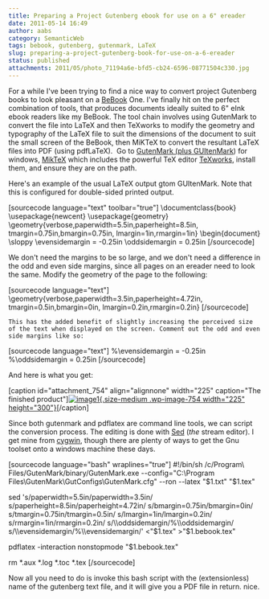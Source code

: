 ```yaml
---
title: Preparing a Project Gutenberg ebook for use on a 6" ereader
date: 2011-05-14 16:49
author: aabs
category: SemanticWeb
tags: bebook, gutenberg, gutenmark, LaTeX
slug: preparing-a-project-gutenberg-book-for-use-on-a-6-ereader
status: published
attachments: 2011/05/photo_71194a6e-bfd5-cb24-6596-08771504c330.jpg
---
```


For a while I've been trying to find a nice way to convert project Gutenberg books to look pleasant on a [BeBook](http://www.mybebook.com) One. I've finally hit on the perfect combination of tools, that produces documents ideally suited to 6" eInk ebook readers like my BeBook. The tool chain involves using GutenMark to convert the file into LaTeX and then TeXworks to modify the geometry and typography of the LaTeX file to suit the dimensions of the document to suit the small screen of the BeBook, then MiKTeX to convert the resultant LaTeX files into PDF (using pdfLaTeX).  Go to [GutenMark (plus GUItenMark](http://aabs.wordpress.com/wp-admin/www.sandroid.org/GutenMark/)) for windows, [MikTeX](http://miktex.org) which includes the powerful TeX editor [TeXworks](http://code.google.com/p/texworks), install them, and ensure they are on the path.

Here's an example of the usual LaTeX output gtom GUItenMark. Note that this is configured for double-sided printed output.

\[sourcecode language="text" toolbar="true"\]
\\documentclass{book}
\\usepackage{newcent}
\\usepackage{geometry}
\\geometry{verbose,paperwidth=5.5in,paperheight=8.5in, tmargin=0.75in,bmargin=0.75in, lmargin=1in,rmargin=1in}
\\begin{document}
\\sloppy
\\evensidemargin = -0.25in
\\oddsidemargin = 0.25in
\[/sourcecode\]

We don't need the margins to be so large, and we don't need a difference in the odd and even side margins, since all pages on an ereader need to look the same. Modify the geometry of the page to the following:

\[sourcecode language="text"\]
\\geometry{verbose,paperwidth=3.5in,paperheight=4.72in, tmargin=0.5in,bmargin=0in, lmargin=0.2in,rmargin=0.2in}
\[/sourcecode\]

`This has the added benefit of slightly increasing the perceived size of the text when displayed on the screen. Comment out the odd and even side margins like so:`

\[sourcecode language="text"\]
%\\evensidemargin = -0.25in
%\\oddsidemargin = 0.25in
\[/sourcecode\]

And here is what you get:

\[caption id="attachment\_754" align="alignnone" width="225" caption="The finished product"\][![]({static}2011/05/photo_71194a6e-bfd5-cb24-6596-08771504c330.jpg?w=225 "image1"){.size-medium .wp-image-754 width="225" height="300"}]({static}2011/05/photo_71194a6e-bfd5-cb24-6596-08771504c330.jpg)\[/caption\]

Since both gutenmark and pdflatex are command line tools, we can script the conversion process. The editing is done with [Sed](http://www.grymoire.com/Unix/Sed.html) (*the* stream editor). I get mine from [cygwin](http://www.cygwin.com), though there are plenty of ways to get the Gnu toolset onto a windows machine these days.

\[sourcecode language="bash" wraplines="true"\]
\#!/bin/sh
/c/Program\\ Files/GutenMark/binary/GutenMark.exe --config="C:\\Program Files\\GutenMark\\GutConfigs\\GutenMark.cfg" --ron --latex "\$1.txt" "\$1.tex"

sed 's/paperwidth=5.5in/paperwidth=3.5in/
s/paperheight=8.5in/paperheight=4.72in/
s/bmargin=0.75in/bmargin=0in/
s/tmargin=0.75in/tmargin=0.5in/
s/lmargin=1in/lmargin=0.2in/
s/rmargin=1in/rmargin=0.2in/
s/\\\\oddsidemargin/%\\\\oddsidemargin/
s/\\\\evensidemargin/%\\\\evensidemargin/' \<"\$1.tex" \>"\$1.bebook.tex"

pdflatex -interaction nonstopmode "\$1.bebook.tex"

rm \*.aux \*.log \*.toc \*.tex
\[/sourcecode\]

Now all you need to do is invoke this bash script with the (extensionless) name of the gutenberg text file, and it will give you a PDF file in return. nice.
